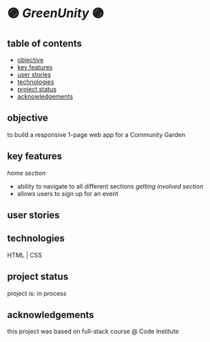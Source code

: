 # :purple_circle: *GreenUnity* :purple_circle:

## table of contents

- [objective](#objective)
- [key features](#key-features)
- [user stories](#user-stories)
- [technologies](#technologies)
- [project status](#project-status)
- [acknowledgements](#acknowledgements)

## objective

to build a responsive 1-page web app for a Community Garden

## key features

*home section*

- ability to navigate to all different sections
*getting involved section*
- allows users to sign up for an event

## user stories

## technologies

HTML | CSS

## project status

project is: in process

## acknowledgements

this project was based on full-stack course @ Code Institute
